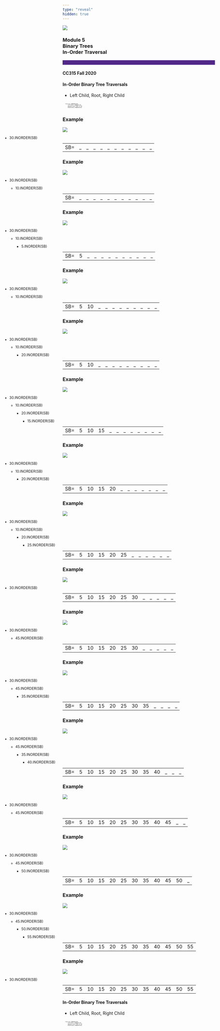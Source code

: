 ```yaml
---
type: "reveal"
hidden: true
---
```


<section>
<img class="stretch plain" src="/images/core-logo-on-white.png">
<h3> Module 5 <br> Binary Trees <br> In-Order Traversal </h3>
<hr style="height:15px;color:512888;background-color:512888;">
<h4>CC315 Fall 2020</h4>
</section> 

<section>
<h4>In-Order Binary Tree Traversals</h4>
<ul>
<li>Left Child, Root, Right Child</li>
</ul>
<pre class="" style="font-size: .3em; width: 40%"><code class="python">
    function INORDER(SB)
        LEFTCHILD.INORDER(SB)
        append node ITEM to SB
        RIGHTCHILD.INORDER(SB)
 </code></pre>
</section>

<section>
<h3> Example </h3>
<div style="width:700px;float:left">
<img class="stretch plain" src="/images/315_4.3_binTrav1.svg">
</div>
<div style="width:700px;float:right">
<small>
<ul>
    <li> 30.INORDER(SB)</li>
</ul>
</small>
</div>
<small>
<table>
<tr>
<td>SB=</td><td> _ </td><td> _ </td><td> _ </td><td> _ </td><td> _ </td><td> _ </td><td> _ </td><td> _ </td><td> _ </td><td> _ </td><td> _ </td>
</tr>
</table>
</small>
</section>

<section>
<h3> Example </h3>
<div style="width:700px;float:left">
<img class="stretch plain" src="/images/315_4.3_binTrav2.svg">
</div>
<div style="width:700px;float:right">
<small>
<ul>
    <li> 30.INORDER(SB)</li>
    <ul>
        <li> 10.INORDER(SB)</li>
    </ul>
</ul>
</small>
</div>
<small>
<table>
<tr>
<td>SB=</td><td> _ </td><td> _ </td><td> _ </td><td> _ </td><td> _ </td><td> _ </td><td> _ </td><td> _ </td><td> _ </td><td> _ </td><td> _ </td>
</tr>
</table>
</small>
</section>

<section>
<h3> Example </h3>
<div style="width:700px;float:left">
<img class="stretch plain" src="/images/315_4.3_binTrav3.svg">
</div>
<div style="width:700px;float:right">
<small>
<ul>
    <li> 30.INORDER(SB)</li>
    <ul>
        <li> 10.INORDER(SB)</li>
        <ul>
            <li> 5.INORDER(SB)</li>
        </ul>
    </ul>

</ul>
</small>
</div>
<small>
<table>
<tr>
<td>SB=</td><td> 5 </td><td> _ </td><td> _ </td><td> _ </td><td> _ </td><td> _ </td><td> _ </td><td> _ </td><td> _ </td><td> _ </td><td> _ </td>
</tr>
</table>
</small>
</section>

<section>
<h3> Example </h3>
<div style="width:700px;float:left">
<img class="stretch plain" src="/images/315_4.3_binTrav4.svg">
</div>
<div style="width:700px;float:right">
<small>
<ul>
    <li> 30.INORDER(SB)</li>
    <ul>
        <li> 10.INORDER(SB)</li>
    </ul>

</ul>
</small>
</div>
<small>
<table>
<tr>
<td>SB=</td><td> 5 </td><td> 10 </td><td> _ </td><td> _ </td><td> _ </td><td> _ </td><td> _ </td><td> _ </td><td> _ </td><td> _ </td><td> _ </td>
</tr>
</table>
</small>
</section>



<section>
<h3> Example </h3>
<div style="width:700px;float:left">
<img class="stretch plain" src="/images/315_4.3_binTrav5.svg">
</div>
<div style="width:700px;float:right">
<small>
<ul>
    <li> 30.INORDER(SB)</li>
    <ul>
        <li> 10.INORDER(SB)</li>
        <ul>
            <li> 20.INORDER(SB)</li>
        </ul>
    </ul>

</ul>
</small>
</div>
<small>
<table>
<tr>
<td>SB=</td><td> 5 </td><td> 10 </td><td> _ </td><td> _ </td><td> _ </td><td> _ </td><td> _ </td><td> _ </td><td> _ </td><td> _ </td><td> _ </td>
</tr>
</table>
</small>
</section>

<section>
<h3> Example </h3>
<div style="width:700px;float:left">
<img class="stretch plain" src="/images/315_4.3_binTrav6.svg">
</div>
<div style="width:700px;float:right">
<small>
<ul>
    <li> 30.INORDER(SB)</li>
    <ul>
        <li> 10.INORDER(SB)</li>
        <ul>
            <li> 20.INORDER(SB)</li>
            <ul>
                <li> 15.INORDER(SB)</li>
            </ul>
        </ul>
    </ul>
</ul>
</small>
</div>
<small>
<table>
<tr>
<td>SB=</td><td> 5 </td><td> 10 </td><td> 15 </td><td> _ </td><td> _ </td><td> _ </td><td> _ </td><td> _ </td><td> _ </td><td> _ </td><td> _ </td>
</tr>
</table>
</small>
</section>

<section>
<h3> Example </h3>
<div style="width:700px;float:left">
<img class="stretch plain" src="/images/315_4.3_binTrav7.svg">
</div>
<div style="width:700px;float:right">
<small>
<ul>
    <li> 30.INORDER(SB)</li>
    <ul>
        <li> 10.INORDER(SB)</li>
        <ul>
            <li> 20.INORDER(SB)</li>
        </ul>
    </ul>
</ul>
</small>
</div>
<small>
<table>
<tr>
<td>SB=</td><td> 5 </td><td> 10 </td><td> 15 </td><td> 20 </td><td> _ </td><td> _ </td><td> _ </td><td> _ </td><td> _ </td><td> _ </td><td> _ </td>
</tr>
</table>
</small>
</section>

<section>
<h3> Example </h3>
<div style="width:700px;float:left">
<img class="stretch plain" src="/images/315_4.3_binTrav8.svg">
</div>
<div style="width:700px;float:right">
<small>
<ul>
    <li> 30.INORDER(SB)</li>
    <ul>
        <li> 10.INORDER(SB)</li>
        <ul>
            <li> 20.INORDER(SB)</li>
            <ul>
                <li> 25.INORDER(SB)</li>
            </ul>
        </ul>
    </ul>
</ul>
</small>
</div>
<small>
<table>
<tr>
<td>SB=</td><td> 5 </td><td> 10 </td><td> 15 </td><td> 20 </td><td> 25 </td><td> _ </td><td> _ </td><td> _ </td><td> _ </td><td> _ </td><td> _ </td>
</tr>
</table>
</small>
</section>

<section>
<h3> Example </h3>
<div style="width:700px;float:left">
<img class="stretch plain" src="/images/315_4.3_binTrav9.svg">
</div>
<div style="width:700px;float:right">
<small>
<ul>
    <li> 30.INORDER(SB)</li>
</ul>
</small>
</div>
<small>
<table>
<tr>
<td>SB=</td><td> 5 </td><td> 10 </td><td> 15 </td><td> 20 </td><td> 25 </td><td> 30 </td><td> _ </td><td> _ </td><td> _ </td><td> _ </td><td> _ </td>
</tr>
</table>
</small>
</section>

<section>
<h3> Example </h3>
<div style="width:700px;float:left">
<img class="stretch plain" src="/images/315_4.3_binTrav10.svg">
</div>
<div style="width:700px;float:right">
<small>
<ul>
    <li> 30.INORDER(SB)</li>
    <ul>
        <li> 45.INORDER(SB)</li>
    </ul>
</ul>
</small>
</div>
<small>
<table>
<tr>
<td>SB=</td><td> 5 </td><td> 10 </td><td> 15 </td><td> 20 </td><td> 25 </td><td> 30 </td><td> _ </td><td> _ </td><td> _ </td><td> _ </td><td> _ </td>
</tr>
</table>
</small>
</section>

<section>
<h3> Example </h3>
<div style="width:700px;float:left">
<img class="stretch plain" src="/images/315_4.3_binTrav11.svg">
</div>
<div style="width:700px;float:right">
<small>
<ul>
    <li> 30.INORDER(SB)</li>
    <ul>
        <li> 45.INORDER(SB)</li>
        <ul>
            <li> 35.INORDER(SB)</li>
        </ul>
    </ul>
</ul>
</small>
</div>
<small>
<table>
<tr>
<td>SB=</td><td> 5 </td><td> 10 </td><td> 15 </td><td> 20 </td><td> 25 </td><td> 30 </td><td> 35 </td><td> _ </td><td> _ </td><td> _ </td><td> _ </td>
</tr>
</table>
</small>
</section>

<section>
<h3> Example </h3>
<div style="width:700px;float:left">
<img class="stretch plain" src="/images/315_4.3_binTrav12.svg">
</div>
<div style="width:700px;float:right">
<small>
<ul>
    <li> 30.INORDER(SB)</li>
    <ul>
        <li> 45.INORDER(SB)</li>
        <ul>
            <li> 35.INORDER(SB)</li>
            <ul>
                <li> 40.INORDER(SB)</li>
            </ul>
        </ul>
    </ul>
</ul>
</small>
</div>
<small>
<table>
<tr>
<td>SB=</td><td> 5 </td><td> 10 </td><td> 15 </td><td> 20 </td><td> 25 </td><td> 30 </td><td> 35 </td><td> 40 </td><td> _ </td><td> _ </td><td> _ </td>
</tr>
</table>
</small>
</section>

<section>
<h3> Example </h3>
<div style="width:700px;float:left">
<img class="stretch plain" src="/images/315_4.3_binTrav13.svg">
</div>
<div style="width:700px;float:right">
<small>
<ul>
    <li> 30.INORDER(SB)</li>
    <ul>
        <li> 45.INORDER(SB)</li>
    </ul>
</ul>
</small>
</div>
<small>
<table>
<tr>
<td>SB=</td><td> 5 </td><td> 10 </td><td> 15 </td><td> 20 </td><td> 25 </td><td> 30 </td><td> 35 </td><td> 40 </td><td> 45 </td><td> _ </td><td> _ </td>
</tr>
</table>
</small>
</section>

<section>
<h3> Example </h3>
<div style="width:700px;float:left">
<img class="stretch plain" src="/images/315_4.3_binTrav14.svg">
</div>
<div style="width:700px;float:right">
<small>
<ul>
    <li> 30.INORDER(SB)</li>
    <ul>
        <li> 45.INORDER(SB)</li>
        <ul>
            <li> 50.INORDER(SB)</li>
        </ul>
    </ul>
</ul>
</small>
</div>
<small>
<table>
<tr>
<td>SB=</td><td> 5 </td><td> 10 </td><td> 15 </td><td> 20 </td><td> 25 </td><td> 30 </td><td> 35 </td><td> 40 </td><td> 45 </td><td> 50 </td><td> _ </td>
</tr>
</table>
</small>
</section>

<section>
<h3> Example </h3>
<div style="width:700px;float:left">
<img class="stretch plain" src="/images/315_4.3_binTrav15.svg">
</div>
<div style="width:700px;float:right">
<small>
<ul>
    <li> 30.INORDER(SB)</li>
    <ul>
        <li> 45.INORDER(SB)</li>
        <ul>
            <li> 50.INORDER(SB)</li>
            <ul>
                <li> 55.INORDER(SB)</li>
            </ul>
        </ul>
    </ul>
</ul>
</small>
</div>
<small>
<table>
<tr>
<td>SB=</td><td> 5 </td><td> 10 </td><td> 15 </td><td> 20 </td><td> 25 </td><td> 30 </td><td> 35 </td><td> 40 </td><td> 45 </td><td> 50 </td><td> 55 </td>
</tr>
</table>
</small>
</section>

<section>
<h3> Example </h3>
<div style="width:700px;float:left">
<img class="stretch plain" src="/images/315_4.3_binTrav16.svg">
</div>
<div style="width:700px;float:right">
<small>
<ul>
    <li> 30.INORDER(SB)</li>
</ul>
</small>
</div>
<small>
<table>
<tr>
<td>SB=</td><td> 5 </td><td> 10 </td><td> 15 </td><td> 20 </td><td> 25 </td><td> 30 </td><td> 35 </td><td> 40 </td><td> 45 </td><td> 50 </td><td> 55 </td>
</tr>
</table>
</small>
</section>

<section>
<h4>In-Order Binary Tree Traversals</h4>
<ul>
<li>Left Child, Root, Right Child</li>
</ul>
<pre class="" style="font-size: .3em; width: 40%"><code class="python">
    function INORDER(SB)
        LEFTCHILD.INORDER(SB)
        append node ITEM to SB
        RIGHTCHILD.INORDER(SB)
 </code></pre>
</section>